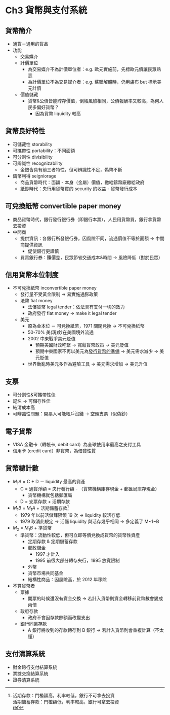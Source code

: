 # Ch3 貨幣與支付系統

## 貨幣簡介
- 通貨－通用的貨品
- 功能
  - 交易媒介
  - 計價單位
    - 為交易媒介不為計價單位者：e.g. 歐元實施前，先標歐元價讓民眾熟悉
    - 為計價單位不為交易媒介者：e.g. 蘇聯解體時，仍用盧布 but 標示美元計價
  - 價值儲藏
    - 貨幣&公債皆能貯存價值，倒帳風險相同，公債報酬率又較高，為何人民多偏好貨幣？
      - 因為貨幣 liquidity 較高
## 貨幣良好特性
  - 可儲藏性 storability
  - 可攜帶性 portability：不同面額
  - 可分割性 divisibility
  - 可辨識性 recognizability
    - 金銀皆具有前三者特性，但可辨識性不足，偽幣不斷
  - 鑄幣利得 seigniorage
    - 商品貨幣時代：面額 - 本身（金屬）價值，繳給鑄幣廠繳給政府
    - 紙鈔時代：央行用貨幣買的 security 的收益 - 貨幣發行成本
## 可兌換紙幣 convertible paper money
  - 商品貨幣時代，銀行發行銀行券（即銀行本票），人民用貨幣買，銀行拿貨幣去投資
  - 中間商
    - 提供資訊：各銀行所發銀行券，因風險不同，流通價值不等於面額 → 中間商提供資訊
      - 促使銀行更謹慎
    - 買賣銀行券：賺價差，民眾節省交通成本&時間 → 風險降低（對於民眾）

## 信用貨幣本位制度
- 不可兌換紙幣 inconvertible paper money
  - 發行量不受黃金限制 → 易實施通膨政策
  - 法幣 fiat money
    - 法償貨幣 legal tender：依法具有支付一切的效力
    - 政府發行 fiat money → make it legal tender
  - 美元
    - 原為金本位 － 可兌換紙幣，1971 關閉兌換 → 不可兌換紙幣
    - 50-70% 美(現)鈔在美國境外流通
    - 2002 中東戰爭美元貶值
      - 預期美國財政吃緊 → 寬鬆貨幣政策 → 美元貶值
      - 預期中東國家不再以美元為[發行貨幣的準備](https://wiki.mbalib.com/zh-tw/%E8%B4%A7%E5%B8%81%E5%8F%91%E8%A1%8C%E5%87%86%E5%A4%87%E5%88%B6%E5%BA%A6) → 美元需求減少 → 美元貶值
    - 世界動亂時美元多作為避險工具 → 美元需求增加 → 美元升值

## 支票
- 可分割性&可攜帶性佳
- 記名 → 可儲存性佳
- 結清成本高
- 可辨識性問題：開票人可能帳戶沒錢 → 空頭支票（似偽鈔）

## 電子貨幣
- VISA 金融卡（轉帳卡, debit card）為全球使用率最高之支付工具
- 信用卡 (credit card）非貨幣，為借貸性質

## 貨幣總計數
- $M_1A$ = C + D － liquidity 最高的資產
  - C = 通貨淨額 = 央行發行額 - （貨幣機構庫存現金 + 郵匯局庫存現金）
    - 貨幣機構就包括郵匯局
  - D = 支票存款 + 活期存款
- $M_1B$ = $M_1A$ + 活期儲蓄存款[^1]
  - 1979 年以前活儲拜限領 19 次 → liquidity 較活存低
  - 1979 取消此規定 → 活儲 liquidity 與活存幾乎相同 → 多定義了 M~1~B
- $M_2$ = $M_1B$ + 準貨幣
  - 準貨幣：流動性較低，但可立即等價兌換成貨幣的貨幣性資產
    - 定期存款 & 定期儲蓄存款
    - 郵政儲金
      - 1997 才計入
      - 1995 前很大部分轉存央行，1995 放寬限制
    - 外幣
    - 貨幣市場共同基金
    - 結構性商品：因風險高，於 2012 年移除
- 不算貨幣者
  - 票據
    - 開票的時候還沒有資金交換 → 若計入貨幣則資金轉移前貨幣數會變成兩倍
  - 政府存款
    - 政府不會因存款餘額而改變支出
  - 銀行同業存款
    - A 銀行將收到的存款轉存到 B 銀行 → 若計入貨幣則會重複計算（不太懂）

[^1]:活期存款：門檻額高，利率較低，銀行不可拿去投資  
活期儲蓄存款：門檻額低，利率較高，銀行可拿去投資  
[ref](https://jackytw0602.pixnet.net/blog/post/207972674)

## 支付清算系統
- 財金跨行支付結算系統
- 票據交換結算系統
- 證券清算系統